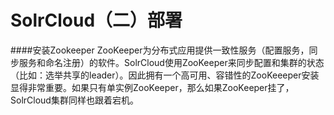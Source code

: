 SolrCloud（二）部署
=======================
####安装Zookeeper
ZooKeeper为分布式应用提供一致性服务（配置服务，同步服务和命名注册）的软件。SolrCloud使用ZooKeeper来同步配置和集群的状态（比如：选举共享的leader）。因此拥有一个高可用、容错性的ZooKeeeper安装显得非常重要。如果只有单实例ZooKeeper，那么如果ZooKeeper挂了，SolrCloud集群同样也跟着宕机。  


